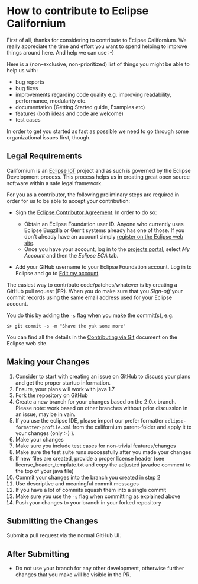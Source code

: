 # How to contribute to Eclipse Californium

First of all, thanks for considering to contribute to Eclipse Californium. We really appreciate the time and effort you want to spend helping to improve things around here. And help we can use :-)

Here is a (non-exclusive, non-prioritized) list of things you might be able to help us with:

* bug reports
* bug fixes
* improvements regarding code quality e.g. improving readability, performance, modularity etc.
* documentation (Getting Started guide, Examples etc)
* features (both ideas and code are welcome)
* test cases

In order to get you started as fast as possible we need to go through some organizational issues first, though.

## Legal Requirements

Californium is an [Eclipse IoT](https://iot.eclipse.org) project and as such is governed by the Eclipse Development process.
This process helps us in creating great open source software within a safe legal framework.

For you as a contributor, the following preliminary steps are required in order for us to be able to accept your contribution:

* Sign the [Eclipse Contributor Agreement](http://www.eclipse.org/legal/ECA.php).
    In order to do so:
  * Obtain an Eclipse Foundation user ID. Anyone who currently uses Eclipse Bugzilla or Gerrit systems already has one of those.
If you don't already have an account simply [register on the Eclipse web site](https://dev.eclipse.org/site_login/createaccount.php).
  * Once you have your account, log in to the [projects portal](https://projects.eclipse.org/), select *My Account* and then the *Eclipse ECA* tab.

* Add your GiHub username to your Eclipse Foundation account. Log in to Eclipse and go to [Edit my account](https://dev.eclipse.org/site_login/myaccount.php).

The easiest way to contribute code/patches/whatever is by creating a GitHub pull request (PR). When you do make sure that you *Sign-off* your commit records using the same email address used for your Eclipse account.

You do this by adding the `-s` flag when you make the commit(s), e.g.

    $> git commit -s -m "Shave the yak some more"

You can find all the details in the [Contributing via Git](http://wiki.eclipse.org/Development_Resources/Contributing_via_Git) document on the Eclipse web site.

## Making your Changes

1. Consider to start with creating an issue on GitHub to discuss your plans and get the proper startup information.
1. Ensure, your plans will work with java 1.7
1. Fork the repository on GitHub
1. Create a new branch for your changes based on the 2.0.x branch. 
   Please note: work based on other branches without prior discussion in an issue, may be in vain.
1. If you use the eclipse IDE, please import our prefer formatter `eclipse-formatter-profile.xml` from the californium parent-folder and apply it to your changes (only :-) ).
1. Make your changes 
1. Make sure you include test cases for non-trivial features/changes
1. Make sure the test suite runs successfully after you made your changes
1. If new files are created, provide a proper license header
   (see license_header_template.txt and copy the adjusted javadoc comment to the top of your java file)
1. Commit your changes into the branch you created in step 2
1. Use descriptive and meaningful commit messages
1. If you have a lot of commits squash them into a single commit
1. Make sure you use the `-s` flag when committing as explained above
1. Push your changes to your branch in your forked repository

## Submitting the Changes

Submit a pull request via the normal GitHub UI.

## After Submitting

* Do not use your branch for any other development, otherwise further changes that you make will be visible in the PR.

